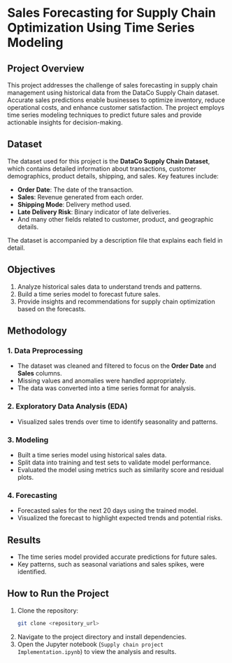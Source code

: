 # Sales Forecasting for Supply Chain Optimization Using Time Series Modeling

## Project Overview
This project addresses the challenge of sales forecasting in supply chain management using historical data from the DataCo Supply Chain dataset. Accurate sales predictions enable businesses to optimize inventory, reduce operational costs, and enhance customer satisfaction. The project employs time series modeling techniques to predict future sales and provide actionable insights for decision-making.

## Dataset
The dataset used for this project is the **DataCo Supply Chain Dataset**, which contains detailed information about transactions, customer demographics, product details, shipping, and sales. Key features include:

- **Order Date**: The date of the transaction.
- **Sales**: Revenue generated from each order.
- **Shipping Mode**: Delivery method used.
- **Late Delivery Risk**: Binary indicator of late deliveries.
- And many other fields related to customer, product, and geographic details.

The dataset is accompanied by a description file that explains each field in detail.

## Objectives
1. Analyze historical sales data to understand trends and patterns.
2. Build a time series model to forecast future sales.
3. Provide insights and recommendations for supply chain optimization based on the forecasts.

## Methodology
### 1. Data Preprocessing
- The dataset was cleaned and filtered to focus on the **Order Date** and **Sales** columns.
- Missing values and anomalies were handled appropriately.
- The data was converted into a time series format for analysis.

### 2. Exploratory Data Analysis (EDA)
- Visualized sales trends over time to identify seasonality and patterns.

### 3. Modeling
- Built a time series model using historical sales data.
- Split data into training and test sets to validate model performance.
- Evaluated the model using metrics such as similarity score and residual plots.

### 4. Forecasting
- Forecasted sales for the next 20 days using the trained model.
- Visualized the forecast to highlight expected trends and potential risks.

## Results
- The time series model provided accurate predictions for future sales.
- Key patterns, such as seasonal variations and sales spikes, were identified.


## How to Run the Project
1. Clone the repository:
   ```bash
   git clone <repository_url>
   ```
2. Navigate to the project directory and install dependencies.
3. Open the Jupyter notebook (`Supply chain project Implementation.ipynb`) to view the analysis and results.




